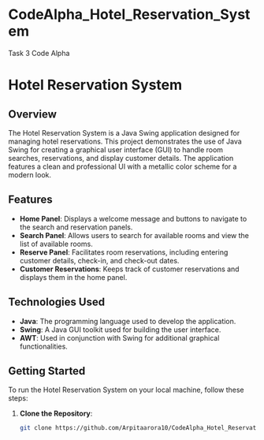 # CodeAlpha_Hotel_Reservation_System
Task 3 Code Alpha
# Hotel Reservation System

## Overview

The Hotel Reservation System is a Java Swing application designed for managing hotel reservations. This project demonstrates the use of Java Swing for creating a graphical user interface (GUI) to handle room searches, reservations, and display customer details. The application features a clean and professional UI with a metallic color scheme for a modern look.

## Features

- **Home Panel**: Displays a welcome message and buttons to navigate to the search and reservation panels.
- **Search Panel**: Allows users to search for available rooms and view the list of available rooms.
- **Reserve Panel**: Facilitates room reservations, including entering customer details, check-in, and check-out dates.
- **Customer Reservations**: Keeps track of customer reservations and displays them in the home panel.

## Technologies Used

- **Java**: The programming language used to develop the application.
- **Swing**: A Java GUI toolkit used for building the user interface.
- **AWT**: Used in conjunction with Swing for additional graphical functionalities.

## Getting Started

To run the Hotel Reservation System on your local machine, follow these steps:

1. **Clone the Repository**:

   ```bash
   git clone https://github.com/Arpitaarora10/CodeAlpha_Hotel_Reservation_System.git
